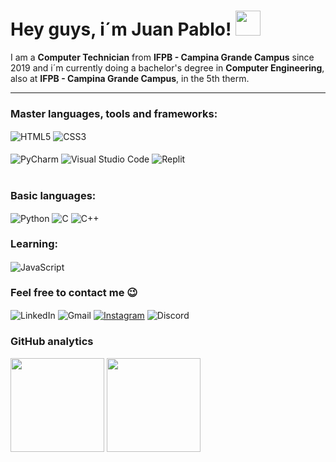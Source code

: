 <h1>Hey guys, i´m Juan Pablo! <img src="https://raw.githubusercontent.com/kaueMarques/kaueMarques/2fb7816ef328d8651d801d95a1cca164913e9a0c/hi.gif" width="40px"> </h1>

<p> I am a <strong>Computer Technician</strong> from <strong>IFPB - Campina Grande Campus</strong> since 2019 and i´m currently doing a bachelor's degree in <strong>Computer Engineering</strong>, also at <strong>IFPB - Campina Grande Campus</strong>, in the 5th therm. </p>

<hr>

<h3> Master languages, tools and frameworks: </h3>
<div>
  <img align="center" alt="HTML5" src="https://img.shields.io/badge/HTML5-E34F26?style=for-the-badge&logo=html5&logoColor=white">
  <img align="center" alt="CSS3" src="https://img.shields.io/badge/CSS3-1572B6?style=for-the-badge&logo=css3&logoColor=white">
  <img align="center" alt="" src="">
</div> <br>
<div>
  <img align="center" alt="PyCharm" src="https://img.shields.io/badge/PyCharm-000000.svg?&style=for-the-badge&logo=PyCharm&logoColor=white">
  <img align="center" alt="Visual Studio Code" src="https://img.shields.io/badge/Visual_Studio_Code-0078D4?style=for-the-badge&logo=visual%20studio%20code&logoColor=white">
  <img align="center" alt="Replit" src="https://img.shields.io/badge/replit-667881?style=for-the-badge&logo=replit&logoColor=white">
  <img align="center" alt="" src="">


</div> <br>
<div>
  
</div>

<h3> Basic languages: </h3>
<div>
  <img align="center" alt="Python" src="https://img.shields.io/badge/Python-14354C?style=for-the-badge&logo=python&logoColor=white">
  <img align="center" alt="C" src="https://img.shields.io/badge/C-00599C?style=for-the-badge&logo=c&logoColor=white">
  <img align="center" alt="C++" src="https://img.shields.io/badge/C%2B%2B-00599C?style=for-the-badge&logo=c%2B%2B&logoColor=white">
  <img align="center" alt="" src="">
</div>

<h3> Learning: </h3>
<div>
  <img align="center" alt="JavaScript" src="https://img.shields.io/badge/JavaScript-323330?style=for-the-badge&logo=javascript&logoColor=F7DF1E">
  <img align="center" alt="" src="">
</div>

<h3> Feel free to contact me 😉</h3>
<div>
  <img align="center" alt="LinkedIn" src="https://img.shields.io/badge/LinkedIn-0077B5?style=for-the-badge&logo=linkedin&logoColor=white">
  <img align="center" alt="Gmail" src="https://img.shields.io/badge/Gmail-D14836?style=for-the-badge&logo=gmail&logoColor=white">
  <a href="https://www.instagram.com/juan.araujob/" target="_blank"><img align="center" alt="Instagram" src="https://img.shields.io/badge/Instagram-E4405F?style=for-the-badge&logo=instagram&logoColor=white"></a>
  <img align="center" alt="Discord" src="https://img.shields.io/badge/Discord-7289DA?style=for-the-badge&logo=discord&logoColor=white">
</div>

<h3> GitHub analytics </h3>
  <div>
    <img src="https://github-readme-stats.vercel.app/api?username=juan-araujob&show_icons=true&theme=midnight-purple" height="150px"> 
    <img src="https://github-readme-stats.vercel.app/api/top-langs/?username=juan-araujob&layout=compact&theme=midnight-purple" height="150px">
  </div>
</div>

<!---
juan-araujob/juan-araujob is a ✨ special ✨ repository because its `README.md` (this file) appears on your GitHub profile.
You can click the Preview link to take a look at your changes.
--->
